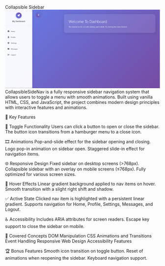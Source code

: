 Collapsible Sidebar
![alt text](image-1.png)
CollapsibleSideNav is a fully responsive sidebar navigation system that allows users to toggle a menu with smooth animations. Built using vanilla HTML, CSS, and JavaScript, the project combines modern design principles with interactive features and animations.

📌 Key Features

🔄 Toggle Functionality
Users can click a button to open or close the sidebar.
The button icon transitions from a hamburger menu to a close icon.

🎞️ Animations
Pop-and-slide effect for the sidebar opening and closing.
Logo pop-in animation on sidebar open.
Staggered slide-in effect for navigation items.

🌐 Responsive Design
Fixed sidebar on desktop screens (>768px).
Collapsible sidebar with an overlay on mobile screens (≤768px).
Fully optimized for various screen sizes.

🎨 Hover Effects
Linear gradient background applied to nav items on hover.
Smooth transition with a slight right shift and shadow.

✅ Active State
Clicked nav item is highlighted with a persistent linear gradient.
Supports navigation for Home, Profile, Settings, Messages, and Logout.

♿ Accessibility
Includes ARIA attributes for screen readers.
Escape key support to close the sidebar on mobile.

🧠 Covered Concepts
DOM Manipulation
CSS Animations and Transitions
Event Handling
Responsive Web Design
Accessibility Features

🏆 Bonus Features
Smooth icon transition on toggle button.
Reset of animations when reopening the sidebar.
Keyboard navigation support.